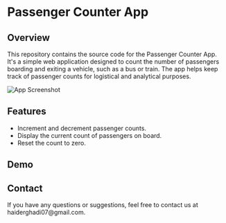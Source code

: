 <!DOCTYPE html>
<html>
<head>
</head>
<body>

<h1>Passenger Counter App</h1>

<h2>Overview</h2>

<p>This repository contains the source code for the Passenger Counter App. It's a simple web application designed to count the number of passengers boarding and exiting a vehicle, such as a bus or train. The app helps keep track of passenger counts for logistical and analytical purposes.</p>

<img src="screenshot.png" alt="App Screenshot" />

<h2>Features</h2>

<ul>
    <li>Increment and decrement passenger counts.</li>
    <li>Display the current count of passengers on board.</li>
    <li>Reset the count to zero.</li>
</ul>

<h2>Demo</h2>

<p></p>

<h2>Contact</h2>

<p>If you have any questions or suggestions, feel free to contact us at haiderghadi07@gmail.com.</p>
</body>
</html>
